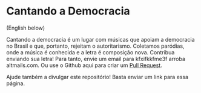 # Cantando a Democracia
(English below)

Cantando a democracia é um lugar com músicas que apoiam a democracia no Brasil e que, portanto, rejeitam o autoritarismo.
Coletamos paródias, onde a música é conhecida e a letra é composição nova.
Contribua enviando sua letra! Para tanto, envie um email para kfxifkkfme3f arroba altmails.com. Ou use o Github aqui para criar um [Pull Request](https://docs.github.com/en/pull-requests/collaborating-with-pull-requests/proposing-changes-to-your-work-with-pull-requests/creating-a-pull-request).

Ajude também a divulgar este repositório! Basta enviar um link para essa página.
